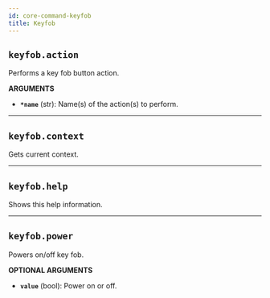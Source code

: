```yaml
---
id: core-command-keyfob
title: Keyfob
---
```


## `keyfob.action`

Performs a key fob button action.

**ARGUMENTS**

  - **`*name`** (str): Name(s) of the action(s) to perform.


----
## `keyfob.context`

Gets current context.


----
## `keyfob.help`

Shows this help information.


----
## `keyfob.power`

Powers on/off key fob.

**OPTIONAL ARGUMENTS**

  - **`value`** (bool): Power on or off. 
